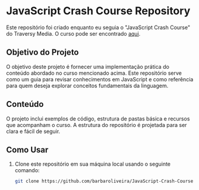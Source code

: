 # JavaScript Crash Course Repository

Este repositório foi criado enquanto eu seguia o "JavaScript Crash Course" do Traversy Media. O curso pode ser encontrado [aqui](https://www.youtube.com/watch?v=hdI2bqOjy3c).

## Objetivo do Projeto

O objetivo deste projeto é fornecer uma implementação prática do conteúdo abordado no curso mencionado acima. Este repositório serve como um guia para revisar conhecimentos em JavaScript e como referência para quem deseja explorar conceitos fundamentais da linguagem.

## Conteúdo

O projeto inclui exemplos de código, estrutura de pastas básica e recursos que acompanham o curso. A estrutura do repositório é projetada para ser clara e fácil de seguir.

## Como Usar

1. Clone este repositório em sua máquina local usando o seguinte comando:
   ```bash
   git clone https://github.com/barbaroliveira/JavaScript-Crash-Course-for-beginners.git
